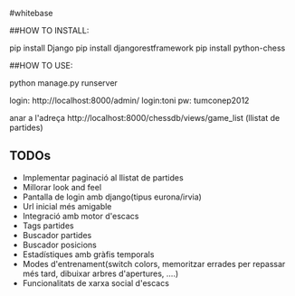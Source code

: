 #whitebase

##HOW TO INSTALL:

pip install Django
pip install djangorestframework
pip install python-chess

##HOW TO USE:

python manage.py runserver

login: http://localhost:8000/admin/
login:toni
pw: tumconep2012

anar a l'adreça http://localhost:8000/chessdb/views/game_list (llistat de partides)

## TODOs

* Implementar paginació al llistat de partides
* Millorar look and feel
* Pantalla de login amb django(tipus eurona/irvia)
* Url inicial més amigable
* Integració amb motor d'escacs
* Tags partides
* Buscador partides
* Buscador posicions
* Estadístiques amb gràfis temporals
* Modes d'entrenament(switch colors, memoritzar errades per repassar més tard, dibuixar arbres d'apertures, ....)
* Funcionalitats de xarxa social d'escacs

